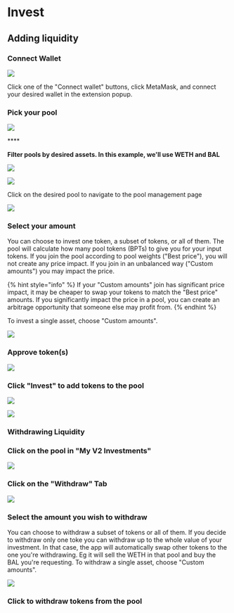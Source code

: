 # Invest

## Adding liquidity

### Connect Wallet

![](../../.gitbook/assets/export_lp.jpg)

Click one of the "Connect wallet" buttons, click MetaMask, and connect your desired wallet in the extension popup.

### Pick your pool

![](../../.gitbook/assets/screen-shot-2021-05-10-at-9.10.57-pm.png)

\*\*\*\*

**Filter pools by desired assets. In this example, we'll use WETH and BAL**

![](../../.gitbook/assets/screen-shot-2021-05-10-at-9.11.40-pm.png)

![](../../.gitbook/assets/screen-shot-2021-05-10-at-9.11.54-pm.png)

Click on the desired pool to navigate to the pool management page

![](../../.gitbook/assets/screen-shot-2021-05-10-at-9.12.13-pm.png)

### Select your amount

You can choose to invest one token, a subset of tokens, or all of them. The pool will calculate how many pool tokens \(BPTs\) to give you for your input tokens. If you join the pool according to pool weights \("Best price"\), you will not create any price impact. If you join in an unbalanced way \("Custom amounts"\) you may impact the price.

{% hint style="info" %}
If your "Custom amounts" join has significant price impact, it may be cheaper to swap your tokens to match the "Best price" amounts. If you significantly impact the price in a pool, you can create an arbitrage opportunity that someone else may profit from.
{% endhint %}

To invest a single asset, choose "Custom amounts".

![](../../.gitbook/assets/screen-shot-2021-05-10-at-9.12.32-pm.png)

### Approve token\(s\)

![](../../.gitbook/assets/screen-shot-2021-05-10-at-9.12.52-pm.png)

### Click "Invest" to add tokens to the pool

![](../../.gitbook/assets/screen-shot-2021-05-10-at-9.13.47-pm.png)

![](../../.gitbook/assets/screen-shot-2021-05-10-at-9.14.46-pm.png)

### **Withdrawing Liquidity**

### Click on the pool in "My V2 Investments"

![](../../.gitbook/assets/screen-shot-2021-05-10-at-9.25.24-pm.png)

### Click on the "Withdraw" Tab

![](../../.gitbook/assets/screen-shot-2021-05-10-at-9.24.23-pm.png)

### Select the amount you wish to withdraw

You can choose to withdraw a subset of tokens or all of them. If you decide to withdraw only one toke you can withdraw up to the whole value of your investment. In that case, the app will automatically swap other tokens to the one you're withdrawing. Eg it will sell the WETH in that pool and buy the BAL you're requesting. To withdraw a single asset, choose "Custom amounts".

![](../../.gitbook/assets/screen-shot-2021-05-10-at-9.26.26-pm.png)

### Click to withdraw tokens from the pool





